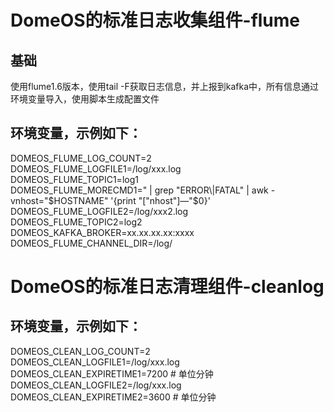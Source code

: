 # DomeOS的标准日志收集组件-flume
## 基础
使用flume1.6版本，使用tail -F获取日志信息，并上报到kafka中，所有信息通过环境变量导入，使用脚本生成配置文件
## 环境变量，示例如下：
DOMEOS\_FLUME\_LOG_COUNT=2  
DOMEOS\_FLUME\_LOGFILE1=/log/xxx.log  
DOMEOS\_FLUME\_TOPIC1=log1  
DOMEOS\_FLUME\_MORECMD1=" | grep "ERROR\\|FATAL" | awk -vnhost="$HOSTNAME" '{print "["nhost"]—"$0}'  
DOMEOS\_FLUME\_LOGFILE2=/log/xxx2.log  
DOMEOS\_FLUME\_TOPIC2=log2  
DOMEOS\_KAFKA\_BROKER=xx.xx.xx.xx:xxxx  
DOMEOS\_FLUME\_CHANNEL_DIR=/log/  

# DomeOS的标准日志清理组件-cleanlog
## 环境变量，示例如下：
DOMEOS\_CLEAN\_LOG_COUNT=2  
DOMEOS\_CLEAN\_LOGFILE1=/log/xxx.log  
DOMEOS\_CLEAN\_EXPIRETIME1=7200 # 单位分钟  
DOMEOS\_CLEAN\_LOGFILE2=/log/xxx.log  
DOMEOS\_CLEAN\_EXPIRETIME2=3600 # 单位分钟